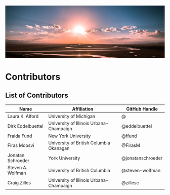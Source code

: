 ![decorative image of a picturesque prairie](../images/header.jpg)

# Contributors

## List of Contributors

| Name              | Affiliation                             | GitHub Handle     |
|-------------------|-----------------------------------------|-------------------|
| Laura K. Alford   | University of Michigan                  | @                 |
| Dirk Eddelbuettel | University of Illinois Urbana-Champaign | @eddelbuettel     |
| Fraida Fund       | New York University                     | @ffund           |
| Firas Moosvi      | University of British Columbia Okanagan | @FirasM           |
| Jonatan Schroeder | York University                         | @jonatanschroeder |
| Steven A. Wolfman | University of British Columbia          | @steven-wolfman   |
| Craig Zilles      | University of Illinois Urbana-Champaign | @zillesc          |



